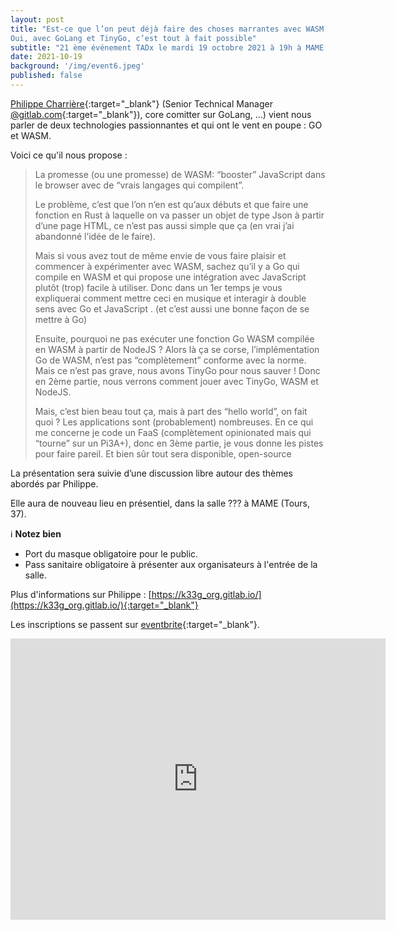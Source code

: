 ```yaml
---
layout: post
title: "Est-ce que l’on peut déjà faire des choses marrantes avec WASM sans trop d’effort ?
Oui, avec GoLang et TinyGo, c’est tout à fait possible"
subtitle: "21 ème événement TADx le mardi 19 octobre 2021 à 19h à MAME (Tours, 37)"
date: 2021-10-19
background: '/img/event6.jpeg'
published: false
---
```

[Philippe Charrière](https://twitter.com/k33g_org){:target="_blank"} (Senior Technical Manager [@gitlab.com](https://twitter.com/GitLab){:target="_blank"}), core comitter sur GoLang, ...) vient nous parler de deux technologies passionnantes et qui ont le vent en poupe : GO et WASM.

Voici ce qu'il nous propose :

>La promesse (ou une promesse) de WASM: “booster” JavaScript dans le browser avec de “vrais langages qui compilent”.
>
>Le problème, c’est que l’on n’en est qu’aux débuts et que faire une fonction en Rust à laquelle on va passer un objet de type Json à partir d’une page HTML, ce n’est pas aussi simple que ça (en vrai j’ai abandonné l’idée de le faire).
>
>Mais si vous avez tout de même envie de vous faire plaisir et commencer à expérimenter avec WASM, sachez qu’il y a Go qui compile en WASM et qui propose une intégration avec JavaScript plutôt (trop) facile à utiliser. 
>Donc dans un 1er temps je vous expliquerai comment mettre ceci en musique et interagir à double sens avec Go et JavaScript . (et c’est aussi une bonne façon de se mettre à Go)
>
>Ensuite, pourquoi ne pas exécuter une fonction Go WASM compilée en WASM à partir de NodeJS ? Alors là ça se corse, l’implémentation Go de WASM, n’est pas “complètement” conforme avec la norme. Mais ce n’est pas grave, nous avons TinyGo pour nous sauver !
>Donc en 2ème partie, nous verrons comment jouer avec TinyGo, WASM et NodeJS.
>
>Mais, c’est bien beau tout ça, mais à part des “hello world”, on fait quoi ? Les applications sont (probablement) nombreuses. En ce qui me concerne je code un FaaS (complètement opinionated mais qui “tourne” sur un Pi3A+), donc en 3ème partie, je vous donne les pistes pour faire pareil. 
>Et bien sûr tout sera disponible, open-source

La présentation sera suivie d’une discussion libre autour des thèmes abordés par Philippe.

Elle aura de nouveau lieu en présentiel, dans la salle ??? à MAME (Tours, 37).

ℹ️ **Notez bien**

 - Port du masque obligatoire pour le public.
 - Pass sanitaire obligatoire à présenter aux organisateurs à l'entrée de la salle. 

Plus d'informations sur Philippe : [https://k33g_org.gitlab.io/](https://k33g_org.gitlab.io/){:target="_blank"}

Les inscriptions se passent sur [eventbrite](https://www.eventbrite.fr/e/xxxx){:target="_blank"}.

<iframe src="https://www.google.com/maps/embed?pb=!1m14!1m8!1m3!1d5401.937664338934!2d0.668619!3d47.393041!3m2!1i1024!2i768!4f13.1!3m3!1m2!1s0x0%3A0xf59dd58d55f79b77!2sMAME!5e0!3m2!1sfr!2sfr!4v1572774528763!5m2!1sfr!2sfr" width="600" height="450" frameborder="0" style="border:0;" allowfullscreen=""></iframe>



